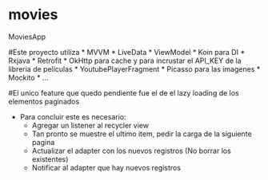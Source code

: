 # movies
MoviesApp

#Este proyecto utiliza
    * MVVM
    * LiveData
    * ViewModel
    * Koin para DI
    * Rxjava
    * Retrofit
    * OkHttp para cache y para incrustar el API_KEY de la libreria de peliculas
    * YoutubePlayerFragment
    * Picasso para las imagenes
    * Mockito
    * ...

#El unico feature que quedo pendiente fue el de el lazy loading de los elementos paginados
* Para concluir este es necesario:
   * Agregar un listener al recycler view
   * Tan pronto se muestre el ultimo item, pedir la carga de la siguiente pagina
   * Actualizar el adapter con los nuevos registros (No borrar los existentes)
   * Notificar al adapter que hay nuevos registros


